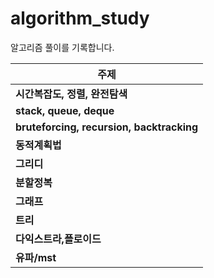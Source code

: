 # algorithm_study
알고리즘 풀이를 기록합니다.

|주제|
|------|
|**시간복잡도, 정렬, 완전탐색**|
|**stack, queue, deque**|
|**bruteforcing, recursion, backtracking**|
|**동적계획법**|
|**그리디**|
|**분할정복**|
|**그래프**|
|**트리**|
|**다익스트라,플로이드**|
|**유파/mst**|
